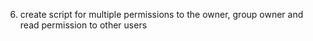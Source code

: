 6. create script for multiple permissions to the owner, group owner and read permission to other users
